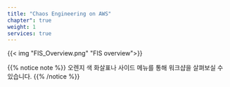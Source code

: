 ```yaml
---
title: "Chaos Engineering on AWS"
chapter": true
weight: 1
services: true
---
```


{{< img "FIS_Overview.png" "FIS overview">}}

{{% notice note %}}
오렌지 색 화살표나 사이드 메뉴를 통해 워크샵을 살펴보실 수 있습니다.
{{% /notice %}}

